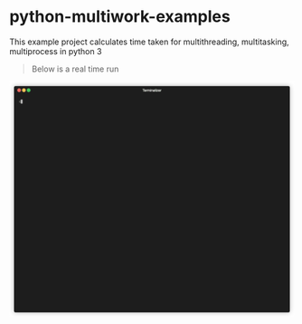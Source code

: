 # python-multiwork-examples
This example project calculates time taken for multithreading, multitasking, multiprocess in python 3


> Below is a real time run
<p align="center"><img src="/demo.gif?raw=true"/></p>

